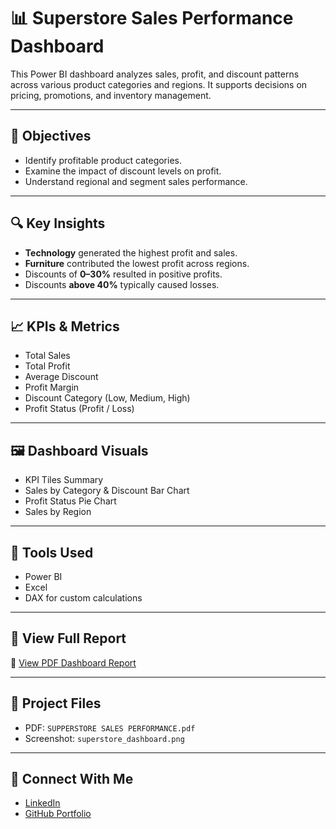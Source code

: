 # 📊 Superstore Sales Performance Dashboard

This Power BI dashboard analyzes sales, profit, and discount patterns across various product categories and regions. It supports decisions on pricing, promotions, and inventory management.

---

## 📌 Objectives
- Identify profitable product categories.
- Examine the impact of discount levels on profit.
- Understand regional and segment sales performance.

---

## 🔍 Key Insights
- **Technology** generated the highest profit and sales.
- **Furniture** contributed the lowest profit across regions.
- Discounts of **0–30%** resulted in positive profits.
- Discounts **above 40%** typically caused losses.

---

## 📈 KPIs & Metrics
- Total Sales
- Total Profit
- Average Discount
- Profit Margin
- Discount Category (Low, Medium, High)
- Profit Status (Profit / Loss)

---

## 🖼️ Dashboard Visuals

- KPI Tiles Summary
- Sales by Category & Discount Bar Chart
- Profit Status Pie Chart
- Sales by Region

---

## 🧰 Tools Used
- Power BI
- Excel
- DAX for custom calculations

---

## 📄 View Full Report
🔗 [View PDF Dashboard Report](https://drive.google.com/file/d/1LXzCv7ZCDGnWkVYszw0RON2R30CIGv7x/view?usp=sharing)

---

## 📌 Project Files
- PDF: `SUPPERSTORE SALES PERFORMANCE.pdf`
- Screenshot: `superstore_dashboard.png`

---

## 🔗 Connect With Me
- [LinkedIn](https://www.linkedin.com/in/sundayayodele)
- [GitHub Portfolio](https://github.com/sundayayodele)


